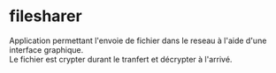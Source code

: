 # filesharer

Application permettant l'envoie de fichier dans le reseau à l'aide d'une interface graphique.<br>
Le fichier est crypter durant le tranfert et décrypter à l'arrivé.



